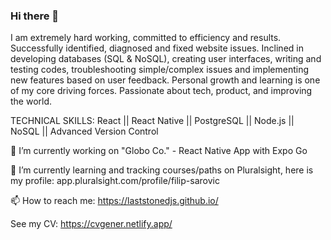 ### Hi there 👋

I am extremely hard working, committed to efficiency and results. Successfully identified, diagnosed and fixed website issues. Inclined in developing databases (SQL & NoSQL), creating user interfaces, writing and testing codes, troubleshooting simple/complex issues and implementing new features based on user feedback. Personal growth and learning is one of my core driving forces. Passionate about tech, product, and improving the world.

TECHNICAL SKILLS:
React || React Native || PostgreSQL || Node.js || NoSQL || Advanced Version Control

🔭 I’m currently working on "Globo Co." - React Native App with Expo Go

🌱 I’m currently learning and tracking courses/paths on Pluralsight, here is my profile: app.pluralsight.com/profile/filip-sarovic

📫 How to reach me: https://laststonedjs.github.io/

See my CV: https://cvgener.netlify.app/
